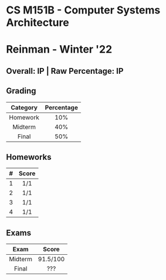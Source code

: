 # CS M151B - Computer Systems Architecture

# Reinman - Winter '22

## Overall: IP | Raw Percentage: IP

## Grading

| Category | Percentage |
| :------: | :--------: |
| Homework |    10%     |
| Midterm  |    40%     |
|  Final   |    50%     |

## Homeworks

|  #   | Score |
| :--: | :---: |
|  1   |  1/1  |
|  2   |  1/1  |
|  3   |  1/1  |
|  4   |  1/1  |

## Exams

|  Exam   |  Score   |
| :-----: | :------: |
| Midterm | 91.5/100 |
|  Final  |   ???    |

